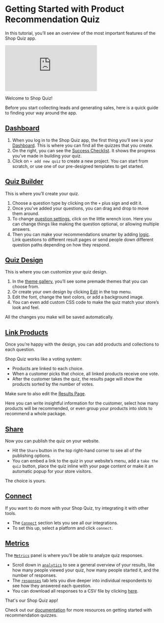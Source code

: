 # Getting Started with Product Recommendation Quiz

In this tutorial, you’ll see an overview of the most important features of the Shop Quiz app.

<div class="videoWrapper">
<iframe src="https://www.youtube.com/embed/2unJqe-viNU" frameborder="0" allow="accelerometer; autoplay; clipboard-write; encrypted-media; gyroscope; picture-in-picture" allowfullscreen></iframe>
</div>


Welcome to Shop Quiz!

Before you start collecting leads and generating sales, here is a quick guide to finding your way around the app.

## [Dashboard](ttps://docs.revenuehunt.com/reference/dashboard/)

1. When you log in to the Shop Quiz app, the first thing you’ll see is your [Dashboard](https://docs.revenuehunt.com/reference/dashboard/).  This is where you can find all the quizzes that you create.
2. On the right, you can see the [Success Checklist](https://docs.revenuehunt.com/reference/dashboard/#success-checklist). It shows the progress you’ve made in building your quiz.
3. Click on `+ add new quiz` to create a new project. You can start from scratch, or use one of our pre-designed templates to get started.

## [Quiz Builder](https://docs.revenuehunt.com/reference/quiz-builder/)

This is where you’ll create your quiz.

1. Choose a question type by clicking on the `+` plus sign and edit it. 
2. Once you’ve added your questions, you can drag and drop to move them around.
3. To change [question settings](https://docs.revenuehunt.com/reference/quiz-builder/#question-settings), click on the little wrench icon. Here you can change things like making the question optional, or allowing multiple answers.
4. Then you can make your recommendations smarter by adding [logic](https://docs.revenuehunt.com/reference/quiz-builder/#conditional-logic). Link questions to different result pages or send people down different question paths depending on how they respond. 

## [Quiz Design](https://docs.revenuehunt.com/reference/quiz-builder/#quiz-design)

This is where you can customize your quiz design.

1. In the [theme gallery](https://docs.revenuehunt.com/reference/quiz-builder/#my-themes), you’ll see some premade themes that you can choose from.
2. Or create your own design by clicking [Edit](https://docs.revenuehunt.com/reference/quiz-builder/#edit-theme) in the top menu.
3. Edit the font, change the text colors, or add a background image. 
4. You can even add custom CSS code to make the quiz match your store’s look and feel.

All the changes you make will be saved automatically.

## [Link Products](https://docs.revenuehunt.com/reference/quiz-builder/#link-products)

Once you’re happy with the design, you can add products and collections to each question. 

Shop Quiz works like a voting system:

- Products are linked to each choice. 
- When a customer picks that choice, all linked products receive one vote.
- After the customer takes the quiz, the results page will show the products sorted by the number of votes.


Make sure to also edit the [Results Page](https://docs.revenuehunt.com/reference/quiz-builder/#results-page).

Here you can write insightful information for the customer,  select how many products will be recommended, or even group your products into slots to recommend a whole package. 

## [Share](https://docs.revenuehunt.com/reference/quiz-builder/#share) 

Now you can publish the quiz on your website.

- Hit the `Share` button in the top right-hand corner to see all of the publishing options.
- You can embed a link to the quiz in your website’s menu, add a `take the quiz` button, place the quiz inline with your page content or make it an automatic popup for your store visitors.

The choice is yours. 

## [Connect](https://docs.revenuehunt.com/reference/quiz-builder/#connect)

If you want to do more with your Shop Quiz, try integrating it with other tools.

- The [`Connect`](https://docs.revenuehunt.com/reference/quiz-builder/#connect) section lets you see all our integrations. 
- To set this up, select a platform and click `connect`. 

## [Metrics](https://docs.revenuehunt.com/reference/quiz-builder/#metrics)

The [`Metrics`](https://docs.revenuehunt.com/reference/quiz-builder/#metrics) panel is where you’ll be able to analyze quiz responses.

- Scroll down in [`analytics`](https://docs.revenuehunt.com/reference/quiz-builder/#analytics) to see a general overview of your results, like how many people viewed your quiz, how many people started it, and the number of responses. 
- The [`responses`](https://docs.revenuehunt.com/reference/quiz-builder/#responses) tab lets you dive deeper into individual respondents to see how they answered each question.
- You can download all responses to a CSV file by clicking [here](https://docs.revenuehunt.com/how-to-guides/download-quiz-responses/).


That's our Shop Quiz app!

Check out our [documentation](https://docs.revenuehunt.com/) for more resources on getting started with recommendation quizzes.
